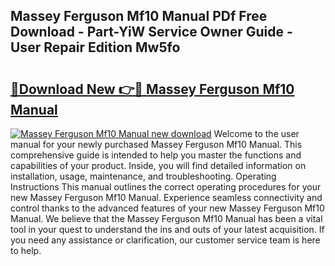 ## Massey Ferguson Mf10 Manual PDf Free Download - Part-YiW Service Owner Guide - User Repair Edition Mw5fo

# <h2><a href="http://bc9100.oget.top/?id=Massey+Ferguson+Mf10+Manual">🔗Download New 👉🔴 Massey Ferguson Mf10 Manual</a></h2>

[![Massey Ferguson Mf10 Manual new download](https://i.imgur.com/5g1atiW.png)](http://bc9100.oget.top/?id=Massey+Ferguson+Mf10+Manual)
Welcome to the user manual for your newly purchased Massey Ferguson Mf10 Manual. This comprehensive guide is intended to help you master the functions and capabilities of your product. Inside, you will find detailed information on installation, usage, maintenance, and troubleshooting. Operating Instructions This manual outlines the correct operating procedures for your new Massey Ferguson Mf10 Manual. Experience seamless connectivity and control thanks to the advanced features of your new Massey Ferguson Mf10 Manual. We believe that the Massey Ferguson Mf10 Manual has been a vital tool in your quest to understand the ins and outs of your latest acquisition. If you need any assistance or clarification, our customer service team is here to help.
